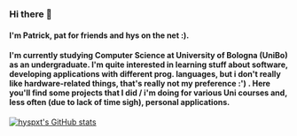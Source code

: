 ### Hi there 👋
#### I'm Patrick, pat for friends and hys on the net :). 
#### I'm currently studying Computer Science at University of Bologna (UniBo) as an undergraduate. I'm quite interested in learning stuff about software, developing applications with different prog. languages, but i don't really like hardware-related things, that's really not my preference :') . Here you'll find some projects that I did / i'm doing for various Uni courses and, less often (due to lack of time sigh), personal applications.

[![hyspxt's GitHub stats](https://github-readme-stats.vercel.app/api?username=hyspxt)](https://github.com/anuraghazra/github-readme-stats)
